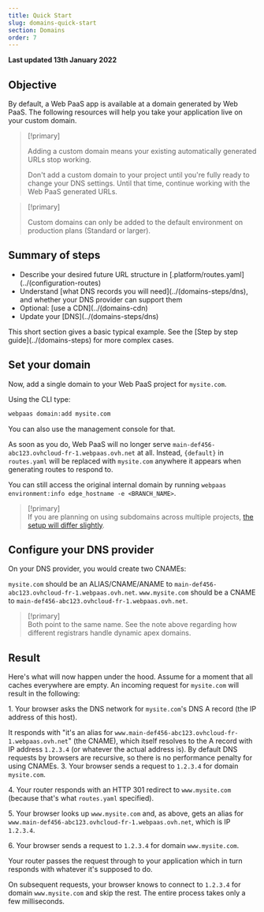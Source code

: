 ```yaml
---
title: Quick Start
slug: domains-quick-start
section: Domains
order: 7
---
```


**Last updated 13th January 2022**

## Objective  

By default, a Web PaaS app is available at a domain generated by Web PaaS. The following resources will help you take your application live on your custom domain.

> [!primary]  
> 
> Adding a custom domain means your existing automatically generated URLs stop working.
> 
> Don't add a custom domain to your project until you're fully ready to change your DNS settings.
> Until that time, continue working with the Web PaaS generated URLs.
> 
> 

> [!primary]  
> 
> Custom domains can only be added to the default environment on production plans (Standard or larger).
> 
> 

## Summary of steps

* Describe your desired future URL structure in [.platform/routes.yaml](../(configuration-routes)
* Understand [what DNS records you will need](../(domains-steps/dns), and whether your DNS provider can support them
* Optional: [use a CDN](../(domains-cdn)
* Update your [DNS](../(domains-steps/dns)

This short section gives a basic typical example.
See the [Step by step guide](../(domains-steps) for more complex cases.

## Set your domain

Now, add a single domain to your Web PaaS project for `mysite.com`.

Using the CLI type:

```bash
webpaas domain:add mysite.com
```

You can also use the management console for that.

As soon as you do, Web PaaS will no longer serve `main-def456-abc123.ovhcloud-fr-1.webpaas.ovh.net` at all.
Instead, `{default}` in `routes.yaml` will be replaced with `mysite.com` anywhere it appears when generating routes to respond to.

You can still access the original internal domain by running `webpaas environment:info edge_hostname -e <BRANCH_NAME>`.

> [!primary]  
> If you are planning on using subdomains across multiple projects, [the setup will differ slightly](../domains-steps/subdomains).
> 

## Configure your DNS provider

On your DNS provider, you would create two CNAMEs:

`mysite.com` should be an ALIAS/CNAME/ANAME  to `main-def456-abc123.ovhcloud-fr-1.webpaas.ovh.net`.
`www.mysite.com` should be a CNAME to `main-def456-abc123.ovhcloud-fr-1.webpaas.ovh.net`.

> [!primary]  
> Both point to the same name. See the note above regarding how different registrars handle dynamic apex domains.
> 

## Result

Here's what will now happen under the hood.
Assume for a moment that all caches everywhere are empty.
An incoming request for `mysite.com` will result in the following:

1\. Your browser asks the DNS network for `mysite.com`'s DNS A record (the IP address of this host).

   It responds with "it's an alias for `www.main-def456-abc123.ovhcloud-fr-1.webpaas.ovh.net`" (the CNAME),
   which itself resolves to the A record with IP address `1.2.3.4` (or whatever the actual address is).
   By default DNS requests by browsers are recursive, so there is no performance penalty for using CNAMEs.
3\. Your browser sends a request to `1.2.3.4` for domain `mysite.com`.

4\. Your router responds with an HTTP 301 redirect to `www.mysite.com` (because that's what `routes.yaml` specified).

5\. Your browser looks up `www.mysite.com` and, as above, gets an alias for `www.main-def456-abc123.ovhcloud-fr-1.webpaas.ovh.net`, which is IP `1.2.3.4`.

6\. Your browser sends a request to `1.2.3.4` for domain `www.mysite.com`.

   Your router passes the request through to your application which in turn responds with whatever it's supposed to do.

On subsequent requests, your browser knows to connect to `1.2.3.4` for domain `www.mysite.com` and skip the rest.
The entire process takes only a few milliseconds.
